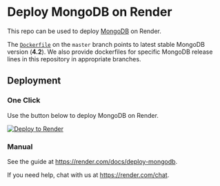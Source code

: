 # Deploy MongoDB on Render

This repo can be used to deploy [MongoDB] on Render.

The [`Dockerfile`](./Dockerfile) on the `master` branch points to latest stable MongoDB version (**4.2**). We also provide dockerfiles for specific MongoDB release lines in this repository in appropriate branches.

## Deployment

### One Click

Use the button below to deploy MongoDB on Render.

[![Deploy to Render](http://render.com/images/deploy-to-render-button.svg)](https://render.com/deploy)

### Manual

See the guide at https://render.com/docs/deploy-mongodb.

If you need help, chat with us at https://render.com/chat.

[MongoDB]: https://www.mongodb.com/
